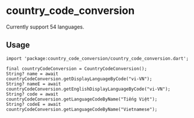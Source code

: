 # country_code_conversion

Currently support 54 languages.

## Usage
```$dart
import 'package:country_code_conversion/country_code_conversion.dart';
```

```$dart
final countryCodeConversion = CountryCodeConversion();
String? name = await countryCodeConversion.getDisplayLanguageByCode("vi-VN");
String? nameE = await countryCodeConversion.getEnglishDisplayLanguageByCode("vi-VN");
String? code = await countryCodeConversion.getLanguageCodeByName("Tiếng Việt");
String? codeE = await countryCodeConversion.getLanguageCodeByName("Vietnamese");
```